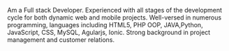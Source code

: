 Am a Full stack Developer.
Experienced with all stages of the development cycle for both
dynamic web and mobile projects. 
Well-versed in numerous programming, languages including HTML5, PHP OOP, JAVA,Python, JavaScript, CSS, MySQL, Agularjs, Ionic. 
Strong background in project management and customer relations.
